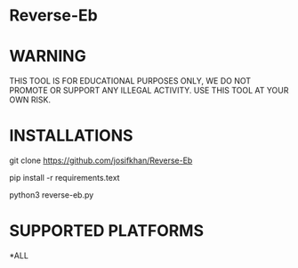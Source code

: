 # Reverse-Eb
# WARNING
THIS TOOL IS FOR EDUCATIONAL PURPOSES ONLY,
WE DO NOT PROMOTE OR SUPPORT ANY ILLEGAL ACTIVITY.
USE THIS TOOL AT YOUR OWN RISK.

# INSTALLATIONS

git clone https://github.com/josifkhan/Reverse-Eb

pip install -r requirements.text

python3 reverse-eb.py

# SUPPORTED PLATFORMS

*ALL

